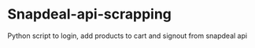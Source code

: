 # Snapdeal-api-scrapping
Python script to login, add products to cart and signout from snapdeal api
